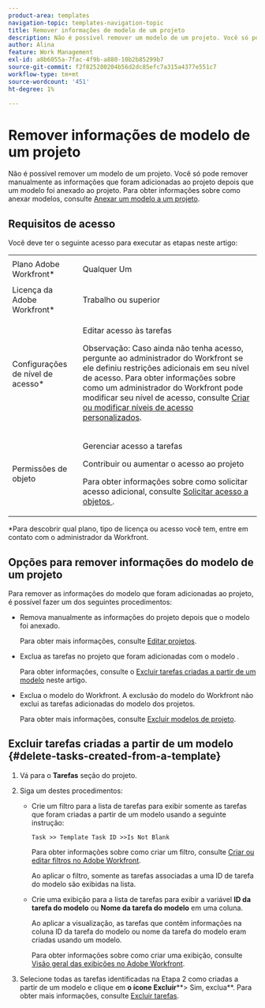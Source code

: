 ```yaml
---
product-area: templates
navigation-topic: templates-navigation-topic
title: Remover informações de modelo de um projeto
description: Não é possível remover um modelo de um projeto. Você só pode remover manualmente as informações que foram adicionadas ao projeto depois que um modelo foi anexado ao projeto. Para obter informações sobre como anexar modelos, consulte Anexar um modelo a um projeto.
author: Alina
feature: Work Management
exl-id: a8b6055a-7fac-4f9b-a880-10b2b85299b7
source-git-commit: f2f825280204b56d2dc85efc7a315a4377e551c7
workflow-type: tm+mt
source-wordcount: '451'
ht-degree: 1%

---
```


# Remover informações de modelo de um projeto

Não é possível remover um modelo de um projeto. Você só pode remover manualmente as informações que foram adicionadas ao projeto depois que um modelo foi anexado ao projeto. Para obter informações sobre como anexar modelos, consulte [Anexar um modelo a um projeto](../../../manage-work/projects/create-and-manage-templates/attach-template-to-project.md).

## Requisitos de acesso

Você deve ter o seguinte acesso para executar as etapas neste artigo:

<table style="table-layout:auto"> 
 <col> 
 <col> 
 <tbody> 
  <tr> 
   <td role="rowheader">Plano Adobe Workfront*</td> 
   <td> <p>Qualquer Um</p> </td> 
  </tr> 
  <tr> 
   <td role="rowheader">Licença da Adobe Workfront*</td> 
   <td> <p>Trabalho ou superior</p> </td> 
  </tr> 
  <tr> 
   <td role="rowheader">Configurações de nível de acesso*</td> 
   <td> <p>Editar acesso às tarefas</p> <p>Observação: Caso ainda não tenha acesso, pergunte ao administrador do Workfront se ele definiu restrições adicionais em seu nível de acesso. Para obter informações sobre como um administrador do Workfront pode modificar seu nível de acesso, consulte <a href="../../../administration-and-setup/add-users/configure-and-grant-access/create-modify-access-levels.md" class="MCXref xref">Criar ou modificar níveis de acesso personalizados</a>.</p> </td> 
  </tr> 
  <tr> 
   <td role="rowheader">Permissões de objeto</td> 
   <td> <p>Gerenciar acesso a tarefas </p> <p>Contribuir ou aumentar o acesso ao projeto </p> <p>Para obter informações sobre como solicitar acesso adicional, consulte <a href="../../../workfront-basics/grant-and-request-access-to-objects/request-access.md" class="MCXref xref">Solicitar acesso a objetos </a>.</p> </td> 
  </tr> 
 </tbody> 
</table>

&#42;Para descobrir qual plano, tipo de licença ou acesso você tem, entre em contato com o administrador da Workfront.

## Opções para remover informações do modelo de um projeto

Para remover as informações do modelo que foram adicionadas ao projeto, é possível fazer um dos seguintes procedimentos:

* Remova manualmente as informações do projeto depois que o modelo foi anexado.

   Para obter mais informações, consulte [Editar projetos](../../../manage-work/projects/manage-projects/edit-projects.md).

* Exclua as tarefas no projeto que foram adicionadas com o modelo .

   Para obter informações, consulte o [Excluir tarefas criadas a partir de um modelo](#delete-tasks-created-from-a-template) neste artigo.

* Exclua o modelo do Workfront. A exclusão do modelo do Workfront não exclui as tarefas adicionadas do modelo dos projetos.

   Para obter mais informações, consulte [Excluir modelos de projeto](../../../manage-work/projects/create-and-manage-templates/delete-templates.md).

## Excluir tarefas criadas a partir de um modelo {#delete-tasks-created-from-a-template}

1. Vá para o **Tarefas** seção do projeto.
1. Siga um destes procedimentos:

   * Crie um filtro para a lista de tarefas para exibir somente as tarefas que foram criadas a partir de um modelo usando a seguinte instrução:

      ```
      Task >> Template Task ID >>Is Not Blank
      ```

      Para obter informações sobre como criar um filtro, consulte [Criar ou editar filtros no Adobe Workfront](../../../reports-and-dashboards/reports/reporting-elements/create-filters.md).

      Ao aplicar o filtro, somente as tarefas associadas a uma ID de tarefa do modelo são exibidas na lista.

   * Crie uma exibição para a lista de tarefas para exibir a variável **ID da tarefa do modelo** ou **Nome da tarefa do modelo** em uma coluna.

      Ao aplicar a visualização, as tarefas que contêm informações na coluna ID da tarefa do modelo ou nome da tarefa do modelo eram criadas usando um modelo.

      Para obter informações sobre como criar uma exibição, consulte [Visão geral das exibições no Adobe Workfront](../../../reports-and-dashboards/reports/reporting-elements/views-overview.md).

1. Selecione todas as tarefas identificadas na Etapa 2 como criadas a partir de um modelo e clique em **o ícone Excluir****> Sim, exclua**. Para obter mais informações, consulte [Excluir tarefas](../../../manage-work/tasks/manage-tasks/delete-tasks.md).
